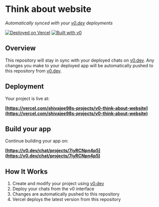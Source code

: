 # Think about website

*Automatically synced with your [v0.dev](https://v0.dev) deployments*

[![Deployed on Vercel](https://img.shields.io/badge/Deployed%20on-Vercel-black?style=for-the-badge&logo=vercel)](https://vercel.com/shivajee98s-projects/v0-think-about-website)
[![Built with v0](https://img.shields.io/badge/Built%20with-v0.dev-black?style=for-the-badge)](https://v0.dev/chat/projects/7iyRCNpn4p5)

## Overview

This repository will stay in sync with your deployed chats on [v0.dev](https://v0.dev).
Any changes you make to your deployed app will be automatically pushed to this repository from [v0.dev](https://v0.dev).

## Deployment

Your project is live at:

**[https://vercel.com/shivajee98s-projects/v0-think-about-website](https://vercel.com/shivajee98s-projects/v0-think-about-website)**

## Build your app

Continue building your app on:

**[https://v0.dev/chat/projects/7iyRCNpn4p5](https://v0.dev/chat/projects/7iyRCNpn4p5)**

## How It Works

1. Create and modify your project using [v0.dev](https://v0.dev)
2. Deploy your chats from the v0 interface
3. Changes are automatically pushed to this repository
4. Vercel deploys the latest version from this repository
